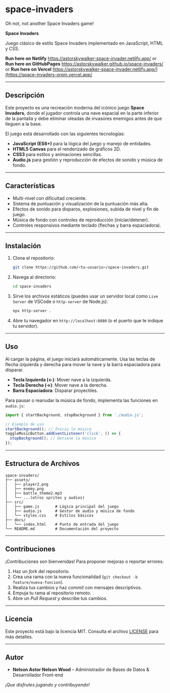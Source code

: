 # space-invaders
Oh not, not another Space Invaders game!

**Space Invaders**

Juego clásico de estilo Space Invaders implementado en JavaScript, HTML y CSS.

**Run here on Netlify** https://astorskywalker-space-invader.netlify.app/
or
**Run here on GitHubPages** https://astorskywalker.github.io/space-invaders/
or
**Run here on Vercel** https://astorskywalker-space-invader.netlify.app/](https://space-invaders-orpin.vercel.app/

---

## Descripción

Este proyecto es una recreación moderna del icónico juego **Space Invaders**, donde el jugador controla una nave espacial en la parte inferior de la pantalla y debe eliminar oleadas de invasores enemigos antes de que lleguen a la base.

El juego está desarrollado con las siguientes tecnologías:

* **JavaScript (ES6+)** para la lógica del juego y manejo de entidades.
* **HTML5 Canvas** para el renderizado de gráficos 2D.
* **CSS3** para estilos y animaciones sencillas.
* **Audio.js** para gestión y reproducción de efectos de sonido y música de fondo.

---

## Características

* Multi-nivel con dificultad creciente.
* Sistema de puntuación y visualización de la puntuación más alta.
* Efectos de sonido para disparos, explosiones, subida de nivel y fin de juego.
* Música de fondo con controles de reproducción (iniciar/detener).
* Controles responsivos mediante teclado (flechas y barra espaciadora).

---

## Instalación

1. Clona el repositorio:

   ```bash
   git clone https://github.com/<tu-usuario>/space-invaders.git
   ```
2. Navega al directorio:

   ```bash
   cd space-invaders
   ```
3. Sirve los archivos estáticos (puedes usar un servidor local como `Live Server` de VSCode o `http-server` de Node.js):

   ```bash
   npx http-server .
   ```
4. Abre tu navegador en `http://localhost:8080` (o el puerto que te indique tu servidor).

---

## Uso

Al cargar la página, el juego iniciará automáticamente. Usa las teclas de flecha izquierda y derecha para mover la nave y la barra espaciadora para disparar.

* **Tecla Izquierda (←)**: Mover nave a la izquierda.
* **Tecla Derecha (→)**: Mover nave a la derecha.
* **Barra Espaciadora**: Disparar proyectiles.

Para pausar o reanudar la música de fondo, implementa las funciones en `audio.js`:

```js
import { startBackground, stopBackground } from './audio.js';

// Ejemplo de uso
startBackground(); // Inicia la música
toggleMusicButton.addEventListener('click', () => {
  stopBackground(); // Detiene la música
});
```

---

## Estructura de Archivos

```
space-invaders/
├── assets/
│   ├── player2.png
│   ├── enemy.png
│   ├── battle_theme2.mp3
│   └── ...(otros sprites y audios)
├── src/
│   ├── game.js       # Lógica principal del juego
│   ├── audio.js      # Gestor de audio y música de fondo
│   └── styles.css    # Estilos básicos
├── docs/
│   └── index.html    # Punto de entrada del juego
└── README.md         # Documentación del proyecto
```

---

## Contribuciones

¡Contribuciones son bienvenidas! Para proponer mejoras o reportar errores:

1. Haz un *fork* del repositorio.
2. Crea una rama con la nueva funcionalidad (`git checkout -b feature/nueva-funcion`).
3. Realiza tus cambios y haz *commit* con mensajes descriptivos.
4. Empuja tu rama al repositorio remoto.
5. Abre un *Pull Request* y describe tus cambios.

---

## Licencia

Este proyecto está bajo la licencia MIT. Consulta el archivo [LICENSE](LICENSE) para más detalles.

---

## Autor

* **Nelson Astor Nelson Wood** – Administrador de Bases de Datos & Desarrollador Front-end

*¡Que disfrutes jugando y contribuyendo!*
